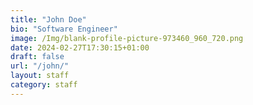```yaml
---
title: "John Doe"
bio: "Software Engineer"
image: /Img/blank-profile-picture-973460_960_720.png
date: 2024-02-27T17:30:15+01:00
draft: false
url: "/john/"
layout: staff
category: staff
---
```





